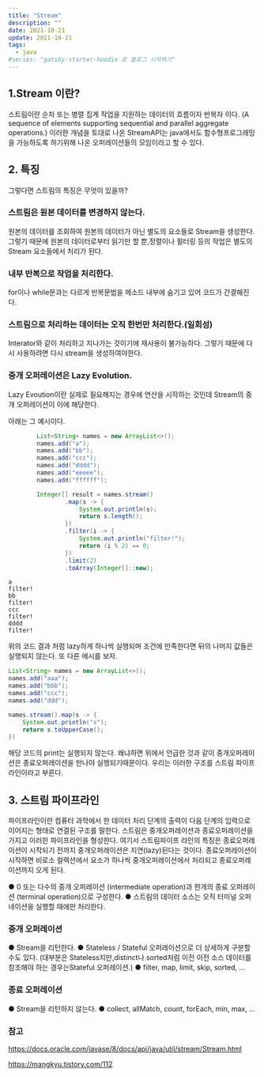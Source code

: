 ```yaml
---
title: "Stream"
description: ""
date: 2021-10-21
update: 2021-10-21
tags:
  - java
#series: "gatsby-starter-hoodie 로 블로그 시작하기"
---
```


## 1.Stream 이란?

스트림이란 순차 또는 병렬 집계 작업을 지원하는 데이터의 흐름이자 반복자 이다.
(A sequence of elements supporting sequential and parallel aggregate operations.)
이러한 개념을 토대로 나온 StreamAPI는 java에서도 함수형프로그래밍을 가능하도록 하기위해 나온 오퍼레이션들의 모임이라고
할 수 있다.

## 2. 특징

그렇다면 스트림의 특징은 무엇이 있을까?

### 스트림은 원본 데이터를 변경하지 않는다.

원본의 데이터를 조회하여 원본의 데이터가 아닌 별도의 요소들로 Stream을 생성한다.
그렇기 때문에 원본의 데이터로부터 읽기만 할 뿐,정렬이나 필터링 등의 작업은 별도의 Stream 요소들에서 처리가 된다.

### 내부 반복으로 작업을 처리한다.

for이나 while문과는 다르게 반복문법을 메소드 내부에 숨기고 있어 코드가 간결해진다.

### 스트림으로 처리하는 데이터는 오직 한번만 처리한다.(일회성)

Interator와 같이 처리하고 지나가는 것이기에 재사용이 불가능하다.
그렇기 때문에 다시 사용하려면 다시 stream을 생성하여야한다.

### 중개 오퍼레이션은 Lazy Evolution.

Lazy Evoution이란 실제로 필요해지는 경우에 연산을 시작하는 것인데 Stream의 중개 오퍼레이션이 이에 해당한다.

아래는 그 예시이다.

```java
        List<String> names = new ArrayList<>();
        names.add("a");
        names.add("bb");
        names.add("ccc");
        names.add("dddd");
        names.add("eeeee");
        names.add("ffffff");

        Integer[] result = names.stream()
                .map(s -> {
                    System.out.println(s);
                    return s.length();
                })
                .filter(i -> {
                    System.out.println("filter!");
                    return (i % 2) == 0;
                })
                .limit(2)
                .toArray(Integer[]::new);

```

```
a
filter!
bb
filter!
ccc
filter!
dddd
filter!
```

위의 코드 결과 처럼 lazy하게 하나씩 실행되며 조건에 만족한다면 뒤의 나머지 값들은 실행되지 않는다.
또 다른 에시를 보자.

```java
List<String> names = new ArrayList<>();
names.add("aaa");
names.add("bbb");
names.add("ccc");
names.add("ddd");

names.stream().map(s -> {
    System.out.println("s");
    return s.toUpperCase();
})
```

해당 코드의 print는 실행되지 않는다.
왜냐하면 위에서 언급한 것과 같이 중개오퍼레이션은 종료오퍼레이션을 만나야 실행되기때문이다.
우리는 이러한 구조를 스트림 파이프라인이라고 부른다.

## 3. 스트림 파이프라인

파이프라인이란 컴퓨터 과학에서 한 데이터 처리 단계의 출력이 다음 단계의 입력으로 이어지는 형태로 연결된 구조를 말한다.
스트림은 중개오퍼레이션과 종료오퍼레이션을 가지고 이러한 파이프라인을 형성한다.
여기서 스트림파이프 라인의 특징은 종료오퍼레이션이 시작되기 전까지 중개오퍼레이션은 지연(lazy)된다는 것이다.
종료오퍼레이션이 시작하면 비로소 컬렉션에서 요소가 하나씩 중개오퍼레이션에서 처리되고 종료오퍼레이션까지 오게 된다.

● 0 또는 다수의 중개 오퍼레이션 (intermediate operation)과 한개의 종료 오퍼레이션 (terminal operation)으로 구성한다.
● 스트림의 데이터 소스는 오직 터미널 오퍼네이션을 실행할 때에만 처리한다.

### 중개 오퍼레이션

● Stream을 리턴한다.
● Stateless / Stateful 오퍼레이션으로 더 상세하게 구분할 수도 있다.
(대부분은 Stateless지만,distinct나 sorted처럼 이전 이전 소스 데이터를 참조해야 하는 경우는Stateful 오퍼레이션.)
● filter, map, limit, skip, sorted, ...

### 종료 오퍼레이션

● Stream을 리턴하지 않는다.
● collect, allMatch, count, forEach, min, max, ...

### 참고

https://docs.oracle.com/javase/8/docs/api/java/util/stream/Stream.html

https://mangkyu.tistory.com/112
